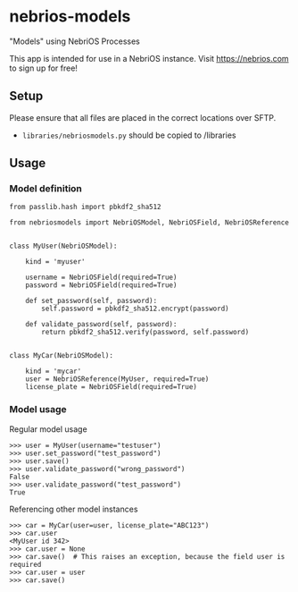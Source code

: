 # nebrios-models
"Models" using NebriOS Processes

This app is intended for use in a NebriOS instance. Visit https://nebrios.com to sign up for free!

## Setup
Please ensure that all files are placed in the correct locations over SFTP.
* `libraries/nebriosmodels.py` should be copied to /libraries

## Usage

### Model definition

```
from passlib.hash import pbkdf2_sha512

from nebriosmodels import NebriOSModel, NebriOSField, NebriOSReference


class MyUser(NebriOSModel):

    kind = 'myuser'

    username = NebriOSField(required=True)
    password = NebriOSField(required=True)

    def set_password(self, password):
        self.password = pbkdf2_sha512.encrypt(password)

    def validate_password(self, password):
        return pbkdf2_sha512.verify(password, self.password)


class MyCar(NebriOSModel):

    kind = 'mycar'
    user = NebriOSReference(MyUser, required=True)
    license_plate = NebriOSField(required=True)
```

### Model usage

Regular model usage
```
>>> user = MyUser(username="testuser")
>>> user.set_password("test_password")
>>> user.save()
>>> user.validate_password("wrong_password")
False
>>> user.validate_password("test_password")
True
```

Referencing other model instances
```
>>> car = MyCar(user=user, license_plate="ABC123")
>>> car.user
<MyUser id 342>
>>> car.user = None
>>> car.save()  # This raises an exception, because the field user is required
>>> car.user = user
>>> car.save()
```